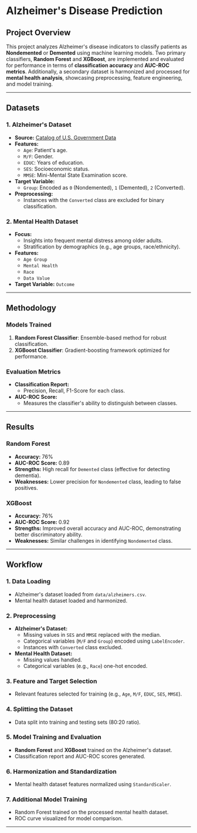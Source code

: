 # Alzheimer's Disease Prediction

## Project Overview
This project analyzes Alzheimer's disease indicators to classify patients as **Nondemented** or **Demented** using machine learning models. Two primary classifiers, **Random Forest** and **XGBoost**, are implemented and evaluated for performance in terms of **classification accuracy** and **AUC-ROC metrics**. Additionally, a secondary dataset is harmonized and processed for **mental health analysis**, showcasing preprocessing, feature engineering, and model training.

---

## Datasets

### 1. Alzheimer's Dataset
- **Source:** [Catalog of U.S. Government Data](https://catalog.data.gov/dataset/alzheimers-disease-and-healthy-aging-data)
- **Features:**
  - `Age`: Patient's age.
  - `M/F`: Gender.
  - `EDUC`: Years of education.
  - `SES`: Socioeconomic status.
  - `MMSE`: Mini-Mental State Examination score.
- **Target Variable:**
  - `Group`: Encoded as `0` (Nondemented), `1` (Demented), `2` (Converted).
- **Preprocessing:**
  - Instances with the `Converted` class are excluded for binary classification.

### 2. Mental Health Dataset
- **Focus:**
  - Insights into frequent mental distress among older adults.
  - Stratification by demographics (e.g., age groups, race/ethnicity).
- **Features:**
  - `Age Group`
  - `Mental Health`
  - `Race`
  - `Data Value`
- **Target Variable:** `Outcome`

---

## Methodology

### Models Trained
1. **Random Forest Classifier**: Ensemble-based method for robust classification.
2. **XGBoost Classifier**: Gradient-boosting framework optimized for performance.

### Evaluation Metrics
- **Classification Report:**
  - Precision, Recall, F1-Score for each class.
- **AUC-ROC Score:**
  - Measures the classifier's ability to distinguish between classes.

---

## Results

### Random Forest
- **Accuracy:** 76%
- **AUC-ROC Score:** 0.89
- **Strengths:** High recall for `Demented` class (effective for detecting dementia).
- **Weaknesses:** Lower precision for `Nondemented` class, leading to false positives.

### XGBoost
- **Accuracy:** 76%
- **AUC-ROC Score:** 0.92
- **Strengths:** Improved overall accuracy and AUC-ROC, demonstrating better discriminatory ability.
- **Weaknesses:** Similar challenges in identifying `Nondemented` class.

---

## Workflow

### 1. Data Loading
- Alzheimer's dataset loaded from `data/alzheimers.csv`.
- Mental health dataset loaded and harmonized.

### 2. Preprocessing
- **Alzheimer's Dataset:**
  - Missing values in `SES` and `MMSE` replaced with the median.
  - Categorical variables (`M/F` and `Group`) encoded using `LabelEncoder`.
  - Instances with `Converted` class excluded.
- **Mental Health Dataset:**
  - Missing values handled.
  - Categorical variables (e.g., `Race`) one-hot encoded.

### 3. Feature and Target Selection
- Relevant features selected for training (e.g., `Age`, `M/F`, `EDUC`, `SES`, `MMSE`).

### 4. Splitting the Dataset
- Data split into training and testing sets (80:20 ratio).

### 5. Model Training and Evaluation
- **Random Forest** and **XGBoost** trained on the Alzheimer's dataset.
- Classification report and AUC-ROC scores generated.

### 6. Harmonization and Standardization
- Mental health dataset features normalized using `StandardScaler`.

### 7. Additional Model Training
- Random Forest trained on the processed mental health dataset.
- ROC curve visualized for model comparison.

---

